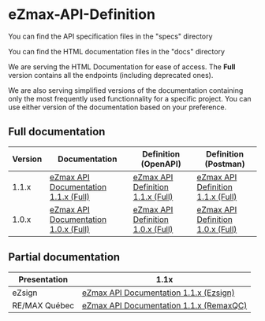 # eZmax-API-Definition

You can find the API specification files in the "specs" directory

You can find the HTML documentation files in the "docs" directory

We are serving the HTML Documentation for ease of access. The **Full** version contains all the endpoints (including deprecated ones).

We are also serving simplified versions of the documentation containing only the most frequently used functionnality for a specific project. You can use either version of the documentation based on your preference.

## Full documentation
| Version| Documentation | Definition (OpenAPI) | Definition (Postman) |
| - | - | - | - |
| 1.1.x  | [eZmax API Documentation 1.1.x (Full)](https://ezmaxinc.github.io/eZmax-API/docs/full/ezmax.v1.1.html) | [eZmax API Definition 1.1.x (Full)](https://ezmaxinc.github.io/eZmax-API/specs/ezmax.v1.1.json) | [eZmax API Definition 1.1.x (Full)](https://ezmaxinc.github.io/eZmax-API/specs/ezmax.v1.1%20%5BPostman%5D.json) |
| 1.0.x  | [eZmax API Documentation 1.0.x (Full)](https://ezmaxinc.github.io/eZmax-API/docs/full/ezmax.v1.0.html) | [eZmax API Definition 1.0.x (Full)](https://ezmaxinc.github.io/eZmax-API/specs/ezmax.v1.0.json) | [eZmax API Definition 1.0.x (Full)](https://ezmaxinc.github.io/eZmax-API/specs/ezmax.v1.0%20%5BPostman%5D.json) |

## Partial documentation
| Presentation| 1.1x 
| - | -|
| eZsign | [eZmax API Documentation 1.1.x (Ezsign)](https://ezmaxinc.github.io/eZmax-API/docs/partial/ezsign/ezmax.v1.1.html) |
| RE/MAX Québec | [eZmax API Documentation 1.1.x (RemaxQC)](https://ezmaxinc.github.io/eZmax-API/docs/partial/remaxqc/ezmax.v1.1.html) |

